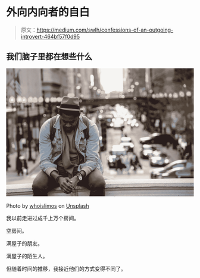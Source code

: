 # 外向内向者的自白

> 原文：<https://medium.com/swlh/confessions-of-an-outgoing-introvert-464bf57f0d95>

## 我们脑子里都在想些什么

![](img/93ec7e7a5295c0a6818b22648c847378.png)

Photo by [whoislimos](https://unsplash.com/photos/kFVmYjK6hZ8?utm_source=unsplash&utm_medium=referral&utm_content=creditCopyText) on [Unsplash](https://unsplash.com/search/photos/introvert?utm_source=unsplash&utm_medium=referral&utm_content=creditCopyText)

我以前走进过成千上万个房间。

空房间。

满屋子的朋友。

满屋子的陌生人。

但随着时间的推移，我接近他们的方式变得不同了。